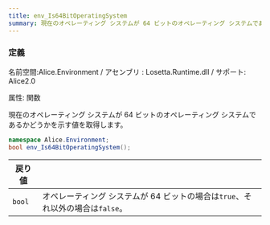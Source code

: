 ```yaml
---
title: env_Is64BitOperatingSystem
summary: 現在のオペレーティング システムが 64 ビットのオペレーティング システムであるかどうかを示す値を取得します。
---
```

### 定義
名前空間:Alice.Environment / アセンブリ : Losetta.Runtime.dll / サポート: Alice2.0

属性: 関数

現在のオペレーティング システムが 64 ビットのオペレーティング システムであるかどうかを示す値を取得します。

```cs title="AliceScript"
namespace Alice.Environment;
bool env_Is64BitOperatingSystem();
```

|戻り値| |
|-|-|
|`bool`|オペレーティング システムが 64 ビットの場合は`true`、それ以外の場合は`false`。|